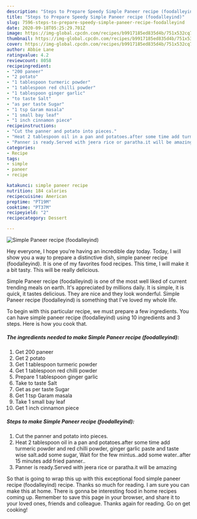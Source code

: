 ```yaml
---
description: "Steps to Prepare Speedy Simple Paneer recipe (foodalleyind)"
title: "Steps to Prepare Speedy Simple Paneer recipe (foodalleyind)"
slug: 7596-steps-to-prepare-speedy-simple-paneer-recipe-foodalleyind
date: 2020-09-18T05:25:29.701Z
image: https://img-global.cpcdn.com/recipes/b9917185ed835d4b/751x532cq70/simple-paneer-recipe-foodalleyind-recipe-main-photo.jpg
thumbnail: https://img-global.cpcdn.com/recipes/b9917185ed835d4b/751x532cq70/simple-paneer-recipe-foodalleyind-recipe-main-photo.jpg
cover: https://img-global.cpcdn.com/recipes/b9917185ed835d4b/751x532cq70/simple-paneer-recipe-foodalleyind-recipe-main-photo.jpg
author: Abbie Lane
ratingvalue: 4.2
reviewcount: 8058
recipeingredient:
- "200 paneer"
- "2 potato"
- "1 tablespoon turmeric powder"
- "1 tablespoon red chilli powder"
- "1 tablespoon ginger garlic"
- "to taste Salt"
- "as per taste Sugar"
- "1 tsp Garam masala"
- "1 small bay leaf"
- "1 inch cinnamon piece"
recipeinstructions:
- "Cut the panner and potato into pieces."
- "Heat 2 tablespoon oil in a pan and potatoes.after some time add turmeric powder and red chilli powder, ginger garlic paste and taste wise salt.add some sugar, Wait for the few mintus..add some water..after 15 minutes add fried panner.."
- "Panner is ready.Served with jeera rice or paratha.it will be amazing"
categories:
- Recipe
tags:
- simple
- paneer
- recipe

katakunci: simple paneer recipe 
nutrition: 184 calories
recipecuisine: American
preptime: "PT19M"
cooktime: "PT37M"
recipeyield: "2"
recipecategory: Dessert

---
```



![Simple Paneer recipe (foodalleyind)](https://img-global.cpcdn.com/recipes/b9917185ed835d4b/751x532cq70/simple-paneer-recipe-foodalleyind-recipe-main-photo.jpg)

Hey everyone, I hope you're having an incredible day today. Today, I will show you a way to prepare a distinctive dish, simple paneer recipe (foodalleyind). It is one of my favorites food recipes. This time, I will make it a bit tasty. This will be really delicious.



Simple Paneer recipe (foodalleyind) is one of the most well liked of current trending meals on earth. It's appreciated by millions daily. It is simple, it is quick, it tastes delicious. They are nice and they look wonderful. Simple Paneer recipe (foodalleyind) is something that I've loved my whole life.


To begin with this particular recipe, we must prepare a few ingredients. You can have simple paneer recipe (foodalleyind) using 10 ingredients and 3 steps. Here is how you cook that.

<!--inarticleads1-->

##### The ingredients needed to make Simple Paneer recipe (foodalleyind):

1. Get 200 paneer
1. Get 2 potato
1. Get 1 tablespoon turmeric powder
1. Get 1 tablespoon red chilli powder
1. Prepare 1 tablespoon ginger garlic
1. Take to taste Salt
1. Get as per taste Sugar
1. Get 1 tsp Garam masala
1. Take 1 small bay leaf
1. Get 1 inch cinnamon piece




<!--inarticleads2-->

##### Steps to make Simple Paneer recipe (foodalleyind):

1. Cut the panner and potato into pieces.
1. Heat 2 tablespoon oil in a pan and potatoes.after some time add turmeric powder and red chilli powder, ginger garlic paste and taste wise salt.add some sugar, Wait for the few mintus..add some water..after 15 minutes add fried panner..
1. Panner is ready.Served with jeera rice or paratha.it will be amazing




So that is going to wrap this up with this exceptional food simple paneer recipe (foodalleyind) recipe. Thanks so much for reading. I am sure you can make this at home. There is gonna be interesting food in home recipes coming up. Remember to save this page in your browser, and share it to your loved ones, friends and colleague. Thanks again for reading. Go on get cooking!
